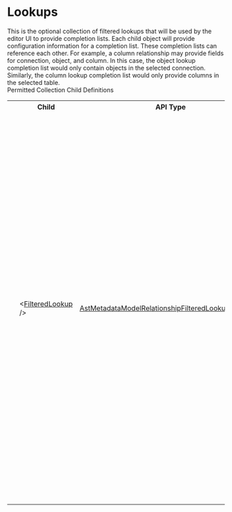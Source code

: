 # Lookups

<div class="LanguageSummary"><div class ="SummaryItem">This is the optional collection of filtered lookups that will be used by the editor UI to provide completion lists. Each child object will provide configuration information for a completion list. These completion lists can reference each other. For example, a column relationship may provide fields for connection, object, and column. In this case, the object lookup completion list would only contain objects in the selected connection. Similarly, the column lookup completion list would only provide columns in the selected table.</div></div><div class="SchemaBindingGroup"><div class="SchemaBindingGroupHeader">Permitted Collection Child Definitions</div><table id="SchemaBindingList" class="SchemaBindingList"><tbody><tr><th class="SchemaBindingIconColumnHeader">&nbsp;</th><th class="SchemaBindingNameColumnHeader">Child</th><th class="SchemaBindingTypeColumnHeader">API Type</th><th class="SchemaBindingSummaryColumnHeader">Description</th></tr><tr class="cd0"><td class="SchemaBindingIcon"><div class="NotRequired" /></td><td class="SchemaBindingName"><span class="punc">&lt;</span><a href=../api-reference/Varigence.Languages.Biml.Metadata.AstMetadataModelRelationshipFilteredLookupItemNode.html">FilteredLookup</a><span class="punc"> /&gt;</span></td><td class="SchemaBindingType"><a href="Varigence.Languages.Biml.Metadata.AstMetadataModelRelationshipFilteredLookupItemNode.html">AstMetadataModelRelationshipFilteredLookupItemNode</a></td><td class="SchemaBindingSummary">Filtered lookup items are used by the editor UI to provide completion lists. Each filtered lookup item will provide configuration information for a completion list. These completion lists can reference each other. For example, a column relationship may provide fields for connection, object, and column. In this case, the object lookup completion list would only contain objects in the selected connection. Similarly, the column lookup completion list would only provide columns in the selected table.</td></tr></tbody></table></div>